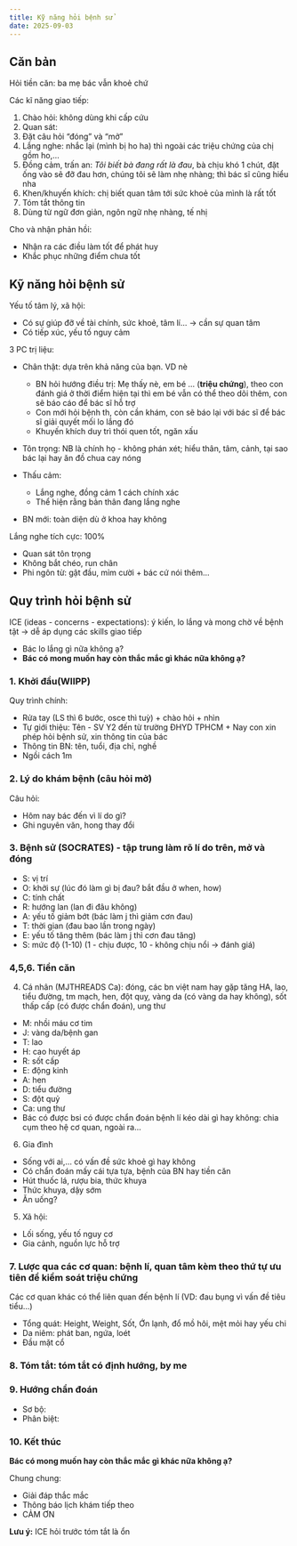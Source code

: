 ```yaml
---
title: Kỹ năng hỏi bệnh sử
date: 2025-09-03
---
```

<!-- markdownlint-disable MD029 -->

## Căn bản

Hỏi tiền căn: ba mẹ bác vẫn khoẻ chứ

Các kĩ năng giao tiếp:

1. Chào hỏi: không dùng khi cấp cứu
2. Quan sát:
3. Đặt câu hỏi “đóng” và “mở”
4. Lắng nghe: nhắc lại (mình bị ho ha) thì ngoài các triệu chứng của chị gồm ho,…
5. Đồng cảm, trấn an: *Tôi biết bà đang rất là đau*, bà chịu khó 1 chút, đặt ống vào sẽ đỡ đau hơn, chúng tôi sẽ làm nhẹ nhàng; thì bác sĩ cũng hiểu nha
6. Khen/khuyến khích: chị biết quan tâm tới sức khoẻ của mình là rất tốt
7. Tóm tắt thông tin
8. Dùng từ ngữ đơn giản, ngôn ngữ nhẹ nhàng, tế nhị

Cho và nhận phản hồi:

- Nhận ra các điều làm tốt để phát huy
- Khắc phục những điểm chưa tốt

## Kỹ năng hỏi bệnh sử

Yếu tố tâm lý, xã hội:

- Có sự giúp đỡ về tài chính, sức khoẻ, tâm lí… -> cần sự quan tâm
- Có tiếp xúc, yếu tố nguy cảm

3 PC trị liệu:

- Chân thật: dựa trên khả năng của bạn. VD nè
  - BN hỏi hướng điều trị: Mẹ thấy nè, em bé … (**triệu chứng**), theo con đánh giá ở thời điểm hiện tại thì em bé vẫn có thể theo dõi thêm, con sẽ báo cáo để bác sĩ hỗ trợ
  - Con mới hỏi bệnh th, còn cần khám, con sẽ báo lại với bác sĩ để bác sĩ giải quyết mối lo lắng đó
  - Khuyến khích duy trì thói quen tốt, ngăn xấu
- Tôn trọng: NB là chính họ - không phán xét; hiểu thân, tâm, cảnh, tại sao bác lại hay ăn đồ chua cay nóng
- Thấu cảm:
  - Lắng nghe, đồng cảm 1 cách chính xác
  - Thể hiện rằng bản thân đang lắng nghe

- BN mới: toàn diện dù ở khoa hay không

Lắng nghe tích cực: 100%

- Quan sát tôn trọng
- Không bắt chéo, run chân
- Phi ngôn từ: gật đầu, mỉm cười + bác cứ nói thêm…

## Quy trình hỏi bệnh sử

ICE (ideas - concerns - expectations): ý kiến, lo lắng và mong chờ về bệnh tật -> dễ áp dụng các skills giao tiếp

- Bác lo lắng gì nữa không ạ?
- **Bác có mong muốn hay còn thắc mắc gì khác nữa không ạ?**

### 1. Khởi đầu(WIIPP)

Quy trình chính:

- Rửa tay (LS thì 6 bước, osce thì tuỳ) + chào hỏi + nhìn
- Tự giới thiệu: Tên - SV Y2 đến từ trường ĐHYD TPHCM + Nay con xin phép hỏi bệnh sử, xin thông tin của bác
- Thông tin BN: tên, tuổi, địa chỉ, nghề
- Ngồi cách 1m

### 2. Lý do khám bệnh (câu hỏi mở)

Câu hỏi:

- Hôm nay bác đến vì lí do gì?
- Ghi nguyên văn, hong thay đổi

### 3. Bệnh sử (SOCRATES) - tập trung làm rõ lí do trên, mở và đóng

- S: vị trí
- O: khởi sự (lúc đó làm gì bị đau? bắt đầu ở when, how)
- C: tính chất
- R: hướng lan (lan đi đâu không)
- A: yếu tố giảm bớt (bác làm j thì giảm cơn đau)
- T: thời gian (đau bao lần trong ngày)
- E: yếu tố tăng thêm (bác làm j thì cơn đau tăng)
- S: mức độ (1-10) (1 - chịu được, 10 - không chịu nổi -> đánh giá)

### 4,5,6. Tiền căn

4. Cá nhân (MJTHREADS Ca): đóng, các bn việt nam hay gặp tăng HA, lao, tiểu đường, tm mạch, hen, đột quỵ, vàng da (có vàng da hay không), sốt thấp cấp (có được chẩn đoán), ung thư

- M: nhồi máu cơ tim
- J: vàng da/bệnh gan
- T: lao
- H: cao huyết áp
- R: sốt cấp
- E: động kinh
- A: hen
- D: tiểu đường
- S: đột quỷ
- Ca: ung thư
- Bác có được bsi có được chẩn đoán bệnh lí kéo dài gì hay không: chia cụm theo hệ cơ quan, ngoài ra…

6. Gia đình

- Sống với ai,… có vấn đề sức khoẻ gì hay không
- Có chẩn đoán mấy cái tựa tựa, bệnh của BN hay tiền căn
- Hút thuốc lá, rượu bia, thức khuya
- Thức khuya, dậy sớm
- Ăn uống?

5. Xã hội:

- Lối sống, yếu tố nguy cơ
- Gia cảnh, nguồn lực hỗ trợ

### 7. Lược qua các cơ quan: bệnh lí, quan tâm kèm theo thứ tự ưu tiên để kiểm soát triệu chứng

Các cơ quan khác có thể liên quan đến bệnh lí (VD: đau bụng vì vấn đề tiêu tiểu...)

- Tổng quát: Height, Weight, Sốt, Ớn lạnh, đổ mồ hôi, mệt mỏi hay yếu chi
- Da niêm: phát ban, ngứa, loét
- Đầu mặt cổ

### 8. Tóm tắt: tóm tắt có định hướng, by me

### 9. Hướng chẩn đoán

- Sơ bộ:
- Phân biệt:

### 10. Kết thúc

**Bác có mong muốn hay còn thắc mắc gì khác nữa không ạ?**

Chung chung:

- Giải đáp thắc mắc
- Thông báo lịch khám tiếp theo
- CẢM ƠN

**Lưu ý:** ICE hỏi trước tóm tắt là ổn
